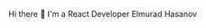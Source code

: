  Hi there 👋
 I'm a React Developer Elmurad Hasanov 

<!--
**elmuradhasan/elmuradhasan** is a ✨ _special_ ✨ repository because its `README.md` (this file) appears on your GitHub profile.

Here are some ideas to get you started:

- 🔭 I’m currently working on Bank Respublika
- 🌱 I’m currently learning React and Node js
- 👯 I’m looking to collaborate on ...
- 🤔 I’m looking for help with JWT
- 💬 Ask me about ...
- 📫 How to reach me: ...
- 😄 Pronouns: ...
- ⚡ Fun fact: ...
-->

